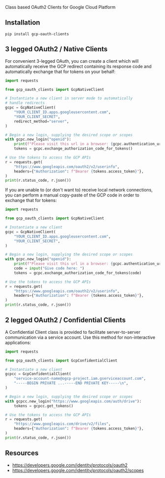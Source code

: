Class based OAuth2 Clients for Google Cloud Platform

## Installation

```console
pip install gcp-oauth-clients
```

## 3 legged OAuth2 / Native Clients

For convenient 3-legged OAuth, you can create a client which will automatically
receive the GCP redirect containing its response code and automatically exchange
that for tokens on your behalf:

```python
import requests

from gcp_oauth_clients import GcpNativeClient

# Instantiate a new client in server mode to automatically 
# handle redirects
gcpc = GcpNativeClient(
    "YOUR_CLIENT_ID.apps.googleusercontent.com",
    "YOUR_CLIENT_SECRET",
    redirect_method="server",
)

# Begin a new login, supplying the desired scope or scopes
with gcpc.new_login("openid"):
    print(f"Please visit this url in a browser: {gcpc.authentication_url}")
    tokens = gcpc.exchange_authorization_code_for_tokens()

# Use the tokens to access the GCP APIs
r = requests.get(
    "https://www.googleapis.com/oauth2/v2/userinfo",
    headers={"Authorization": f"Bearer {tokens.access_token}"},
)
print(r.status_code, r.json())
```

If you are unable to (or don't want to) receive local network connections, you
can perform a manual copy-paste of the GCP code in order to exchange that for tokens:

```python
import requests

from gcp_oauth_clients import GcpNativeClient

# Instantiate a new client
gcpc = GcpNativeClient(
    "YOUR_CLIENT_ID.apps.googleusercontent.com",
    "YOUR_CLIENT_SECRET",
)

# Begin a new login, supplying the desired scope or scopes
with gcpc.new_login("openid"):
    print(f"Please visit this url in a browser: {gcpc.authentication_url}")
    code = input("Give code here: ")
    tokens = gcpc.exchange_authorization_code_for_tokens(code)

# Use the tokens to access the GCP APIs
r = requests.get(
    "https://www.googleapis.com/oauth2/v2/userinfo",
    headers={"Authorization": f"Bearer {tokens.access_token}"},
)
print(r.status_code, r.json())
```

## 2 legged OAuth2 / Confidential Clients

A Confidential Client class is provided to facilitate server-to-server
communication via a service account. Use this method for non-interactive applications:

```python
import requests

from gcp_oauth_clients import GcpConfidentialClient

# Instantiate a new client
gcpcc = GcpConfidentialClient(
    "service-account-name@ogcp-project.iam.gserviceaccount.com",
    "-----BEGIN PRIVATE ...-----END PRIVATE KEY-----\n",
)

# Begin a new login, supplying the desired scope or scopes
with gcpcc.new_login("https://www.googleapis.com/auth/drive"):
    tokens = gcpcc.get_tokens()

# Use the tokens to access the GCP APIs
r = requests.get(
    "https://www.googleapis.com/drive/v2/files",
    headers={"Authorization": f"Bearer {tokens.access_token}"},
)
print(r.status_code, r.json())
```

## Resources
- https://developers.google.com/identity/protocols/oauth2
- https://developers.google.com/identity/protocols/oauth2/scopes